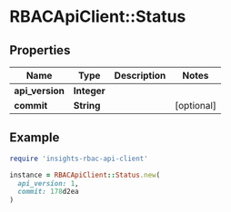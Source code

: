 # RBACApiClient::Status

## Properties

| Name | Type | Description | Notes |
| ---- | ---- | ----------- | ----- |
| **api_version** | **Integer** |  |  |
| **commit** | **String** |  | [optional] |

## Example

```ruby
require 'insights-rbac-api-client'

instance = RBACApiClient::Status.new(
  api_version: 1,
  commit: 178d2ea
)
```

